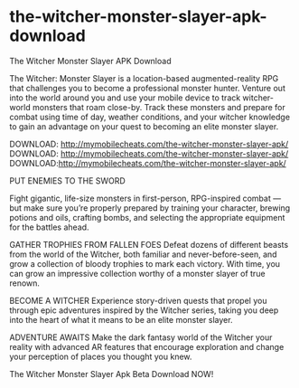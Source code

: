 # the-witcher-monster-slayer-apk-download

The Witcher Monster Slayer APK Download

The Witcher: Monster Slayer is a location-based augmented-reality RPG that challenges you to become a professional monster hunter. Venture out into the world around you and use your mobile device to track witcher-world monsters that roam close-by. Track these monsters and prepare for combat using time of day, weather conditions, and your witcher knowledge to gain an advantage on your quest to becoming an elite monster slayer.

DOWNLOAD: http://mymobilecheats.com/the-witcher-monster-slayer-apk/
DOWNLOAD: http://mymobilecheats.com/the-witcher-monster-slayer-apk/
DOWNLOAD:http://mymobilecheats.com/the-witcher-monster-slayer-apk/


PUT ENEMIES TO THE SWORD

Fight gigantic, life-size monsters in first-person,
RPG-inspired combat — but make sure you’re properly prepared by training your character, brewing potions and oils, crafting bombs, and selecting the appropriate equipment for the battles ahead.

GATHER TROPHIES FROM FALLEN FOES
Defeat dozens of different beasts from the world of the Witcher, both familiar and never-before-seen, and grow a collection of bloody trophies to mark each victory.
With time, you can grow an impressive collection worthy of a monster slayer of true renown.

BECOME A WITCHER
Experience story-driven quests that propel you through epic adventures inspired by the Witcher series, taking you deep into the heart of what it means to be an elite monster slayer.

ADVENTURE AWAITS
Make the dark fantasy world of the Witcher your reality with advanced AR features that encourage exploration and change your perception of places you thought you knew.

The Witcher Monster Slayer Apk Beta Download NOW!
